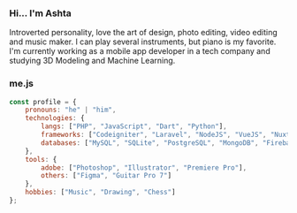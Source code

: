 ### Hi... I'm Ashta
Introverted personality, love the art of design, photo editing, video editing and music maker. I can play several instruments, but piano is my favorite. I'm currently working as a mobile app developer in a tech company and studying 3D Modeling and Machine Learning.

### me.js

```javascript
const profile = {
    pronouns: "he" | "him",
    technologies: {
        langs: ["PHP", "JavaScript", "Dart", "Python"],
        frameworks: ["Codeigniter", "Laravel", "NodeJS", "VueJS", "NuxtJS", "Flutter", "Django", "Flask"],
        databases: ["MySQL", "SQLite", "PostgreSQL", "MongoDB", "Firebase"]
    },
    tools: {
        adobe: ["Photoshop", "Illustrator", "Premiere Pro"],
        others: ["Figma", "Guitar Pro 7"]
    },
    hobbies: ["Music", "Drawing", "Chess"]
};
```
